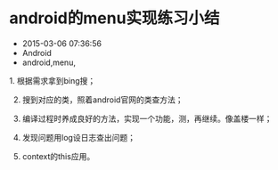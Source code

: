# android的menu实现练习小结
- 2015-03-06 07:36:56
- Android
- android,menu,

<!--markdown-->1. 根据需求拿到bing搜；

2. 搜到对应的类，照着android官网的类查方法；

3. 编译过程时养成良好的方法，实现一个功能，测，再继续。像盖楼一样；

4. 发现问题用log设日志查出问题；

5. context的this应用。